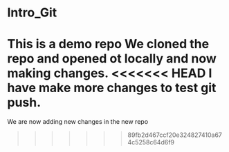 # Intro_Git
This is a demo repo
We cloned the repo and opened ot locally and now making changes.
<<<<<<< HEAD
I have make more changes to test git push.
=======
We are now adding new changes in the new repo
>>>>>>> 89fb2d467ccf20e324827410a674c5258c64d6f9
